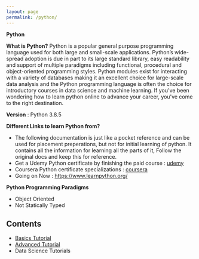 ```yaml
---
layout: page
permalink: /python/
---
```

__Python__

__What is Python?__ Python is a popular general purpose programming language used for both large and small-scale applications. Python’s wide-spread adoption is due in part to its large standard library, easy readability and support of multiple paradigms including functional, procedural and object-oriented programming styles. Python modules exist for interacting with a variety of databases making it an excellent choice for large-scale data analysis and the Python programming language is often the choice for introductory courses in data science and machine learning. If you've been wondering how to learn python online to advance your career, you've come to the right destination.

__Version__ : Python 3.8.5

__Different Links to learn Python from?__
* The following documentation is just like a pocket reference and can be used for placement preperations, but not for initial learning of python. It contains all the information for learning all the parts of it, Follow the original docs and keep this for reference.
* Get a Udemy Python certificate by finishing the paid course : [udemy](https://www.udemy.com/course/python-the-complete-python-developer-course/)
* Coursera Python certificate specializations : [coursera](https://www.coursera.org/search?query=python&index=prod_all_products_term_optimization&entityTypeDescription=Specializations&allLanguages=English&productDifficultyLevel=Beginner)
* Going on Now : https://www.learnpython.org/

__Python Programming Paradigms__
- Object Oriented
- Not Statically Typed

## Contents
* [Basics Tutorial](/python/basics)
* [Advanced Tutorial](/python/advanced)
* Data Science Tutorials